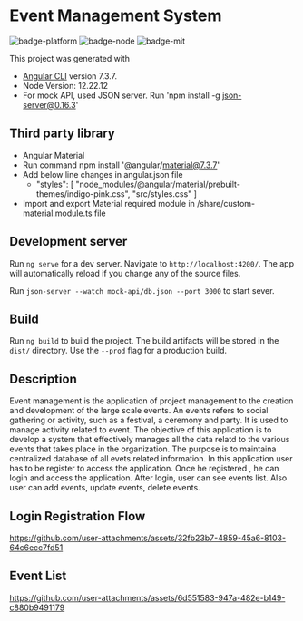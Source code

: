# Event Management System

![badge-platform] ![badge-node] ![badge-mit]

[badge-platform]: https://img.shields.io/badge/Platform-Angular%207.3-red
[badge-node]: https://img.shields.io/badge/Node-12.22.12-green
[badge-mit]: https://img.shields.io/badge/license-MIT-blue.svg


This project was generated with 

- [Angular CLI](https://github.com/angular/angular-cli) version 7.3.7.
- Node Version: 12.22.12
- For mock API, used JSON server. Run 'npm install -g json-server@0.16.3'

## Third party library
- Angular Material
- Run command npm install '@angular/material@7.3.7'
- Add below line changes in angular.json file
   - "styles": [
         "node_modules/@angular/material/prebuilt-themes/indigo-pink.css",
          "src/styles.css"
]
- Import and export Material required module in  /share/custom-material.module.ts file

## Development server

Run `ng serve` for a dev server. Navigate to `http://localhost:4200/`. The app will automatically reload if you change any of the source files.

Run `json-server --watch mock-api/db.json --port 3000` to start sever.

## Build

Run `ng build` to build the project. The build artifacts will be stored in the `dist/` directory. Use the `--prod` flag for a production build.

## Description

Event management is the application of project management to the creation and development of the large scale events. An events refers to social gathering or activity, such as a festival, a ceremony and party. It is used to manage activity related to event.
The objective of this application is to develop a system that effectively manages all the data relatd to the various events that takes place in the organization. The purpose is to maintaina centralized database of all evets related information.
In this application user has to be register to access the application. Once he registered , he can login and access the application. After login, user can see events list. Also user can add events, update events, delete events.

## Login Registration Flow

https://github.com/user-attachments/assets/32fb23b7-4859-45a6-8103-64c6ecc7fd51

## Event List

https://github.com/user-attachments/assets/6d551583-947a-482e-b149-c880b9491179




